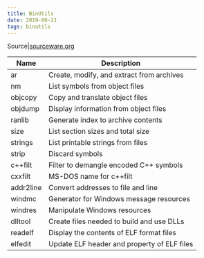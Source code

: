```yaml
---
title: BinUtils
date: 2019-06-21
tags: binutils
---
```


Source|[sourceware.org](https://sourceware.org/binutils/docs/binutils/index.html#SEC_Contents)

|Name       |Description|
|-----------|-----------|
|ar         |Create, modify, and extract from archives|
|nm         |List symbols from object files|
|objcopy    |Copy and translate object files|
|objdump    |Display information from object files|
|ranlib     |Generate index to archive contents|
|size       |List section sizes and total size|
|strings    |List printable strings from files|
|strip      |Discard symbols|
|c++filt    |Filter to demangle encoded C++ symbols|
|cxxfilt    |MS-DOS name for c++filt|
|addr2line  |Convert addresses to file and line|
|windmc     |Generator for Windows message resources|
|windres    |Manipulate Windows resources|
|dlltool    |Create files needed to build and use DLLs|
|readelf    |Display the contents of ELF format files|
|elfedit    |Update ELF header and property of ELF files|